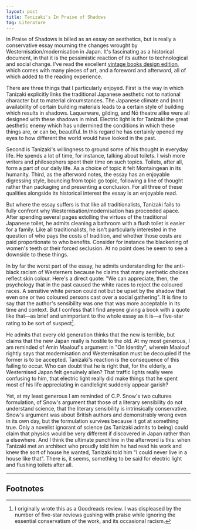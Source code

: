 ```yaml
---
layout: post
title: Tanizaki's In Praise of Shadows
tag: Literature
---
```


In Praise of Shadows is billed as an essay on aesthetics, but is really a conservative essay mourning the changes wrought by Westernisation/modernisation in Japan. It's fascinating as a historical document, in that it is the pessimistic reaction of its author to technological and social change. I've read the excellent [vintage books design edition](https://www.waterstones.com/book/in-praise-of-shadows/junichiro-tanizaki/9781784875572), which comes with many pieces of art, and a foreword and afterword, all of which added to the reading experience.

There are three things that I particularly enjoyed. First is the way in which Tanizaki explicitly links the traditional Japanese aesthetic not to national character but to material circumstances. The Japanese climate and (non) availability of certain building materials leads to a certain style of building which results in shadows. Laquerware, gilding, and Nō theatre alike were all designed with these shadows in mind. Electric light is for Tanizaki the great aesthetic enemy which has undermined the conditions in which these things are, or can be, beautiful. In this regard he has certainly opened my eyes to how different the world would have looked in the past.

Second is Tanizaki's willingness to ground some of his thought in everyday life. He spends a lot of time, for instance, talking about toilets. I wish more writers and philosophers spent their time on such topics. Toilets, after all, form a part of our daily life. As a choice of topic it felt Montaingean in its humanity. Third, as the afterword notes, the essay has an enjoyable digressing style, bouncing from topic go topic, following a line of thought rather than packaging and presenting a conclusion. For all three of these qualities alongside its historical interest the essay is an enjoyable read.

But where the essay suffers is that like all traditionalists, Tanizaki fails to fully confront why Westernisation/modernisation has proceeded apace. After spending several pages extolling the virtues of the traditional Japanese toilet, he admits cleaning a bathroom with a flush toilet is easier for a family. Like all traditionalists, he isn't particularly interested in the question of who pays the costs of tradition, and whether those costs are paid proportionate to who benefits. Consider for instance the blackening of women's teeth or their forced seclusion. At no point does he seem to see a downside to these things.

In by far the worst part of the essay, he admits understanding for the anti-black racism of Westerners because he claims that many aesthetic choices reflect skin colour. Here's a direct quote: "We can appreciate, then, the psychology that in the past caused the white races to reject the coloured races. A sensitive white person could not but be upset by the shadow that even one or two coloured persons cast over a social gathering". It is fine to say that the author's sensibility was one that was more acceptable in its time and context. But I confess that I find anyone giving a book with a quote like that—as brief and unimportant to the whole essay as it is—a five-star rating to be sort of suspect[^1].

He admits that every old generation thinks that the new is terrible, but claims that the new Japan really is hostile to the old. At my most generous, I am reminded of Amin Maalouf's argument in "On Identity", wherein Maalouf rightly says that modernisation and Westernisation must be decoupled if the former is to be accepted. Tanizaki's reaction is the consequence of this failing to occur. Who can doubt that he is right that, for the elderly, a Westernised Japan felt genuinely alien? That traffic lights really were confusing to him, that electric light really did make things that he spent most of his life appreciating in candlelight suddenly appear garish?

Yet, at my least generous I am reminded of C.P. Snow's two cultures formulation, of Snow's argument that those of a literary sensibility do not understand science, that the literary sensibility is intrinsically conservative. Snow's argument was about British authors and demonstrably wrong even in its own day, but the formulation survives because it got at something true. Only a novelist ignorant of science (as Tanizaki admits to being) could claim that physics would be very different if discovered in Japan rather than a elsewhere. And I think the ultimate punchline in the afterword is this: when Tanizaki met an architect who proudly told him he had read his work and knew the sort of house he wanted, Tanizaki told him "I could never live in a house like that". There is, it seems, something to be said for electric light and flushing toilets after all.

---

## Footnotes

[^1]: I originally wrote this as a Goodreads review. I was displeased by the number of five-star reviews gushing with praise while ignoring the essential conservatism of the work, and its occasional racism.
